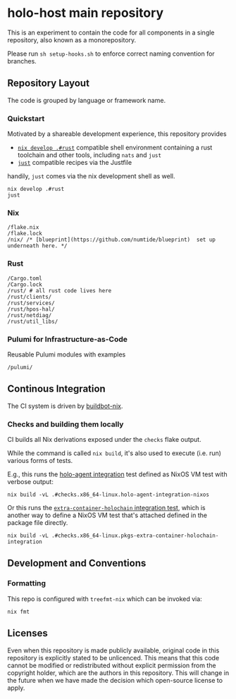 # holo-host main repository

This is an experiment to contain the code for all components in a single repository, also known as a monorepository.

Please run `sh setup-hooks.sh` to enforce correct naming convention for branches.

## Repository Layout

The code is grouped by language or framework name.

### Quickstart

Motivated by a shareable development experience, this repository provides

- [`nix develop .#rust`][nix develop] compatible shell environment containing a rust toolchain and other tools, including `nats` and `just`
- [`just`][just] compatible recipes via the Justfile

handily, `just` comes via the nix development shell as well.

```shell
nix develop .#rust
just
```

### Nix

```
/flake.nix
/flake.lock
/nix/ /* [blueprint](https://github.com/numtide/blueprint)  set up underneath here. */
```

### Rust

```
/Cargo.toml
/Cargo.lock
/rust/ # all rust code lives here
/rust/clients/
/rust/services/
/rust/hpos-hal/
/rust/netdiag/
/rust/util_libs/
```

### Pulumi for Infrastructure-as-Code

Reusable Pulumi modules with examples

```
/pulumi/
```

## Continous Integration

The CI system is driven by [buildbot-nix](https://github.com/nix-community/buildbot-nix/).

### Checks and building them locally

CI builds all Nix derivations exposed under the `checks` flake output.

While the command is called `nix build`, it's also used to execute (i.e. run) various forms of tests.

E.g., this runs the [holo-agent integration](nix/checks/holo-agent-integration-nixos.nix) test defined as NixOS VM test with verbose output:

```
nix build -vL .#checks.x86_64-linux.holo-agent-integration-nixos
```

Or this runs the [`extra-container-holochain` integration test](nix/packages/extra-container-holochain.nix#L123), which is another way to define a NixOS VM test that's attached defined in the package file directly.

```
nix build -vL .#checks.x86_64-linux.pkgs-extra-container-holochain-integration
```

## Development and Conventions

### Formatting

This repo is configured with `treefmt-nix` which can be invoked via:

```
nix fmt
```

## Licenses

Even when this repository is made publicly available, original code in this repository is explicitly stated to be unlicenced.
This means that this code cannot be modified or redistributed without explicit permission from the copyright holder, which are the authors in this repository.
This will change in the future when we have made the decision which open-source license to apply.

[just]: https://just.systems/man/en/
[nix develop]: https://zero-to-nix.com/concepts/dev-env/
